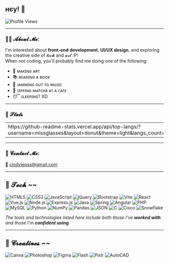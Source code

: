 ## нєу! 👋

![Profile Views](https://komarev.com/ghpvc/?username=missglasses&style=for-the-badge&color=0e75b6)

---

### 👩‍💻 𝓐𝓫𝓸𝓾𝓽 𝓜𝓮:
I'm interested about **front-end development**, **UI/UX design**, and exploring the creative side of 𝓽𝓮𝓬𝓱 and 𝓪𝓻𝓽 :P!  
When not coding, you'll probably find me doing one of the following:

- 🎨 ᴍᴀᴋɪɴɢ ᴀʀᴛ
- 📚 ʀᴇᴀᴅɪɴɢ ᴀ ʙᴏᴏᴋ
- 🎸 ᴊᴀᴍᴍɪɴɢ ᴏᴜᴛ ᴛᴏ ᴍᴜꜱɪᴄ  
- 🍵 ꜱɪᴘᴘɪɴɢ ᴍᴀᴛᴄʜᴀ ᴀᴛ ᴀ ᴄᴀꜰᴇ  
- 😴 ꜱʟᴇᴇᴘɪɴɢ? XD

---
### 🚀 𝓢𝓽𝓪𝓽𝓼

<table>
    <td>
<!--    <img src="https://github-readme-stats.vercel.app/api/top-langs/?username=missglasses&layout=donut&theme=light&langs_count=10" /> -->
        https://github-readme-stats.vercel.app/api/top-langs/?username=missglasses&layout=donut&theme=light&langs_count=10&hide=css,html
    </td>
  </tr>
</table>

---

### 💌 𝓒𝓸𝓷𝓽𝓪𝓬𝓽 𝓜𝓮:
📧 [cindylepss@gmail.com](mailto:cindylepss@gmail.com)

---

## 🧠 𝓣𝓮𝓬𝓱 ~~

![HTML5](https://img.shields.io/badge/html5-%23E34F26.svg?style=for-the-badge&logo=html5&logoColor=white) ![CSS3](https://img.shields.io/badge/css3-%231572B6.svg?style=for-the-badge&logo=css3&logoColor=white) ![JavaScript](https://img.shields.io/badge/javascript-%23323330.svg?style=for-the-badge&logo=javascript&logoColor=%23F7DF1E) ![jQuery](https://img.shields.io/badge/jquery-%230769AD.svg?style=for-the-badge&logo=jquery&logoColor=white) ![Bootstrap](https://img.shields.io/badge/bootstrap-%23563D7C.svg?style=for-the-badge&logo=bootstrap&logoColor=white) ![Vite](https://img.shields.io/badge/vite-646CFF?style=for-the-badge&logo=vite&logoColor=FFD62E) ![React](https://img.shields.io/badge/react-%2320232a.svg?style=for-the-badge&logo=react&logoColor=%2361DAFB) ![Vue.js](https://img.shields.io/badge/vue.js-35495E?style=for-the-badge&logo=vue.js&logoColor=4FC08D)
 ![Node.js](https://img.shields.io/badge/node.js-339933?style=for-the-badge&logo=nodedotjs&logoColor=white) ![Express.js](https://img.shields.io/badge/express.js-%23404d59.svg?style=for-the-badge&logo=express&logoColor=%2361DAFB) ![Java](https://img.shields.io/badge/java-%23ED8B00.svg?style=for-the-badge&logo=openjdk&logoColor=white) ![Spring](https://img.shields.io/badge/spring-%236DB33F.svg?style=for-the-badge&logo=spring&logoColor=white) ![Angular](https://img.shields.io/badge/angular-%23DD0031.svg?style=for-the-badge&logo=angular&logoColor=white)
 ![PHP](https://img.shields.io/badge/php-%23777BB4.svg?style=for-the-badge&logo=php&logoColor=white) ![MySQL](https://img.shields.io/badge/mysql-%2300f.svg?style=for-the-badge&logo=mysql&logoColor=white) ![Python](https://img.shields.io/badge/python-3670A0?style=for-the-badge&logo=python&logoColor=ffdd54) ![NumPy](https://img.shields.io/badge/numpy-%23013243.svg?style=for-the-badge&logo=numpy&logoColor=white) ![Pandas](https://img.shields.io/badge/pandas-%23150458.svg?style=for-the-badge&logo=pandas&logoColor=white) ![JSON](https://img.shields.io/badge/json-%23000000.svg?style=for-the-badge&logo=json&logoColor=white) ![C](https://img.shields.io/badge/C-%2300599C.svg?style=for-the-badge&logo=c&logoColor=white) ![Cisco](https://img.shields.io/badge/cisco-%23004997.svg?style=for-the-badge&logo=cisco&logoColor=white) ![Snowflake](https://img.shields.io/badge/Snowflake-29B5E8?style=for-the-badge&logo=snowflake&logoColor=white)

*The tools and technologies listed here include both those I've **worked with** and those I'm **confident using**.*

---

## 🎨 𝓒𝓻𝓮𝓪𝓽𝓲𝓿𝓮𝓼 ~~

![Canva](https://img.shields.io/badge/Canva-%2300C4CC.svg?style=for-the-badge&logo=Canva&logoColor=white)  ![Photoshop](https://img.shields.io/badge/Adobe%20Photoshop-31A8FF.svg?style=for-the-badge&logo=Adobe%20Photoshop&logoColor=white)  ![Figma](https://img.shields.io/badge/Figma-%23F24E1E.svg?style=for-the-badge&logo=figma&logoColor=white)  ![Flash](https://img.shields.io/badge/Adobe%20Flash-F01529.svg?style=for-the-badge&logo=adobe&logoColor=white) ![Pixlr](https://img.shields.io/badge/Pixlr-00B2FF.svg?style=for-the-badge&logo=pixlr&logoColor=white) ![AutoCAD](https://img.shields.io/badge/AutoCAD-%23E12020.svg?style=for-the-badge&logo=autodesk&logoColor=white)
